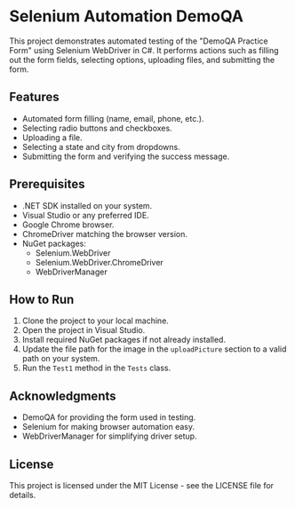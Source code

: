 # Selenium Automation DemoQA

This project demonstrates automated testing of the "DemoQA Practice Form" using Selenium WebDriver in C#. It performs actions such as filling out the form fields, selecting options, uploading files, and submitting the form.

## Features
- Automated form filling (name, email, phone, etc.).
- Selecting radio buttons and checkboxes.
- Uploading a file.
- Selecting a state and city from dropdowns.
- Submitting the form and verifying the success message.

## Prerequisites
- .NET SDK installed on your system.
- Visual Studio or any preferred IDE.
- Google Chrome browser.
- ChromeDriver matching the browser version.
- NuGet packages:
  - Selenium.WebDriver
  - Selenium.WebDriver.ChromeDriver
  - WebDriverManager

## How to Run
1. Clone the project to your local machine.
2. Open the project in Visual Studio.
3. Install required NuGet packages if not already installed.
4. Update the file path for the image in the `uploadPicture` section to a valid path on your system.
5. Run the `Test1` method in the `Tests` class.

## Acknowledgments
- DemoQA for providing the form used in testing.
- Selenium for making browser automation easy.
- WebDriverManager for simplifying driver setup.

## License
This project is licensed under the MIT License - see the LICENSE file for details.
